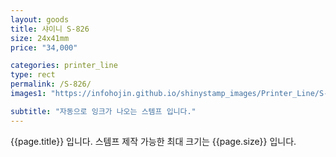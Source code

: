 ```yaml
---
layout: goods
title: 샤이니 S-826
size: 24x41mm
price: "34,000"

categories: printer_line
type: rect
permalink: /S-826/
images1: "https://infohojin.github.io/shinystamp_images/Printer_Line/S-826/S-826_1.jpg"

subtitle: "자동으로 잉크가 나오는 스템프 입니다."
---
```


{{page.title}} 입니다. 스템프 제작 가능한 최대 크기는 {{page.size}} 입니다. 